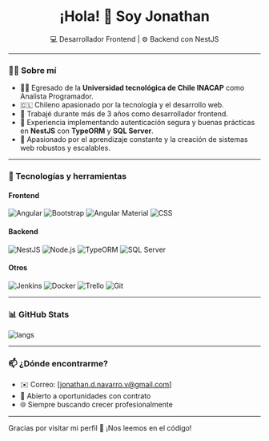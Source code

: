 <h1 align="center">¡Hola! 👋 Soy Jonathan</h1>

<p align="center">
  💻 Desarrollador Frontend | ⚙️ Backend con NestJS
</p>

---
### 🧑‍💻 Sobre mí

- 👨‍🎓 Egresado de la **Universidad tecnológica de Chile INACAP** como Analista Programador.
- 🇨🇱 Chileno apasionado por la tecnología y el desarrollo web.
- 💼 Trabajé durante más de 3 años como desarrollador frontend.
- 🔐 Experiencia implementando autenticación segura y buenas prácticas en **NestJS** con **TypeORM** y **SQL Server**.
- 🚀 Apasionado por el aprendizaje constante y la creación de sistemas web robustos y escalables.

---
### 🚀 Tecnologías y herramientas
#### Frontend
![Angular](https://img.shields.io/badge/Angular-DD0031?style=flat&logo=angular&logoColor=white) ![Bootstrap](https://img.shields.io/badge/Bootstrap-7952B3?style=flat&logo=bootstrap&logoColor=white) ![Angular Material](https://img.shields.io/badge/Angular%20Material-009688?style=flat&logo=angular&logoColor=white) ![CSS](https://img.shields.io/badge/CSS-1572B6?style=flat&logo=css3&logoColor=white)

#### Backend
![NestJS](https://img.shields.io/badge/NestJS-E0234E?style=flat&logo=nestjs&logoColor=white) ![Node.js](https://img.shields.io/badge/Node.js-339933?style=flat&logo=nodedotjs&logoColor=white) ![TypeORM](https://img.shields.io/badge/TypeORM-F7DF1E?style=flat&logo=typescript&logoColor=black) ![SQL Server](https://img.shields.io/badge/SQL%20Server-CC2927?style=flat&logo=microsoftsqlserver&logoColor=white)

#### Otros
![Jenkins](https://img.shields.io/badge/Jenkins-D24939?style=flat&logo=jenkins&logoColor=white) ![Docker](https://img.shields.io/badge/Docker-2496ED?style=flat&logo=docker&logoColor=white) ![Trello](https://img.shields.io/badge/Trello-0052CC?style=flat&logo=trello&logoColor=white) ![Git](https://img.shields.io/badge/Git-F05032?style=flat&logo=git&logoColor=white)

---
### 📊 GitHub Stats

<p align="left">
  <img src="https://github-readme-stats.vercel.app/api/top-langs/?username=JonathanNavarroV&layout=compact&theme=radical" alt="langs" />
</p>

---
### 📫 ¿Dónde encontrarme?

- ✉️ Correo: [jonathan.d.navarro.v@gmail.com]
- 💼 Abierto a oportunidades con contrato
- 🌐 Siempre buscando crecer profesionalmente

---

Gracias por visitar mi perfil 🤝 ¡Nos leemos en el código!
